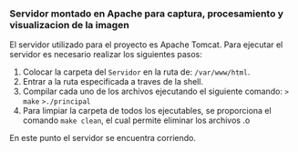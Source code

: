 ### Servidor montado en Apache para captura, procesamiento y visualizacion de la imagen

El servidor utilizado para el proyecto es Apache Tomcat.
Para ejecutar el servidor es necesario realizar los siguientes pasos:
1. Colocar la carpeta del `Servidor` en la ruta de: `/var/www/html`.
2. Entrar a la ruta especificada a traves de la shell.
3. Compilar cada uno de los archivos ejecutando el siguiente comando:
	`> make`
	`>./principal`
4. Para limpiar la carpeta de todos los ejecutables, se proporciona el comando `make clean`, el cual permite eliminar los archivos .o

En este punto el servidor se encuentra corriendo.
